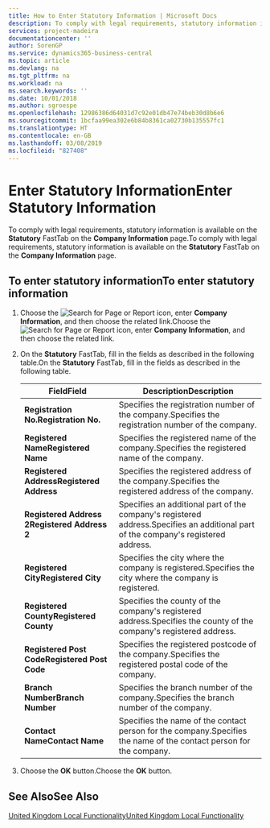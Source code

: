```yaml
---
title: How to Enter Statutory Information | Microsoft Docs
description: To comply with legal requirements, statutory information is available on the Statutory FastTab on the Company Information page.
services: project-madeira
documentationcenter: ''
author: SorenGP
ms.service: dynamics365-business-central
ms.topic: article
ms.devlang: na
ms.tgt_pltfrm: na
ms.workload: na
ms.search.keywords: ''
ms.date: 10/01/2018
ms.author: sgroespe
ms.openlocfilehash: 12986386d64031d7c92e01db47e74beb30d8b6e6
ms.sourcegitcommit: 1bcfaa99ea302e6b84b8361ca02730b135557fc1
ms.translationtype: HT
ms.contentlocale: en-GB
ms.lasthandoff: 03/08/2019
ms.locfileid: "827408"
---
```

# <a name="enter-statutory-information"></a><span data-ttu-id="5f720-103">Enter Statutory Information</span><span class="sxs-lookup"><span data-stu-id="5f720-103">Enter Statutory Information</span></span>
<span data-ttu-id="5f720-104">To comply with legal requirements, statutory information is available on the **Statutory** FastTab on the **Company Information** page.</span><span class="sxs-lookup"><span data-stu-id="5f720-104">To comply with legal requirements, statutory information is available on the **Statutory** FastTab on the **Company Information** page.</span></span>  

## <a name="to-enter-statutory-information"></a><span data-ttu-id="5f720-105">To enter statutory information</span><span class="sxs-lookup"><span data-stu-id="5f720-105">To enter statutory information</span></span>  

1.  <span data-ttu-id="5f720-106">Choose the ![Search for Page or Report](../../media/ui-search/search_small.png "Search for Page or Report icon") icon, enter **Company Information**, and then choose the related link.</span><span class="sxs-lookup"><span data-stu-id="5f720-106">Choose the ![Search for Page or Report](../../media/ui-search/search_small.png "Search for Page or Report icon") icon, enter **Company Information**, and then choose the related link.</span></span>  
2.  <span data-ttu-id="5f720-107">On the **Statutory** FastTab, fill in the fields as described in the following table.</span><span class="sxs-lookup"><span data-stu-id="5f720-107">On the **Statutory** FastTab, fill in the fields as described in the following table.</span></span>  

    |<span data-ttu-id="5f720-108">Field</span><span class="sxs-lookup"><span data-stu-id="5f720-108">Field</span></span>|<span data-ttu-id="5f720-109">Description</span><span class="sxs-lookup"><span data-stu-id="5f720-109">Description</span></span>|  
    |---------------------------------|---------------------------------------|  
    |<span data-ttu-id="5f720-110">**Registration No.**</span><span class="sxs-lookup"><span data-stu-id="5f720-110">**Registration No.**</span></span>|<span data-ttu-id="5f720-111">Specifies the registration number of the company.</span><span class="sxs-lookup"><span data-stu-id="5f720-111">Specifies the registration number of the company.</span></span>|  
    |<span data-ttu-id="5f720-112">**Registered Name**</span><span class="sxs-lookup"><span data-stu-id="5f720-112">**Registered Name**</span></span>|<span data-ttu-id="5f720-113">Specifies the registered name of the company.</span><span class="sxs-lookup"><span data-stu-id="5f720-113">Specifies the registered name of the company.</span></span>|  
    |<span data-ttu-id="5f720-114">**Registered Address**</span><span class="sxs-lookup"><span data-stu-id="5f720-114">**Registered Address**</span></span>|<span data-ttu-id="5f720-115">Specifies the registered address of the company.</span><span class="sxs-lookup"><span data-stu-id="5f720-115">Specifies the registered address of the company.</span></span>|  
    |<span data-ttu-id="5f720-116">**Registered Address 2**</span><span class="sxs-lookup"><span data-stu-id="5f720-116">**Registered Address 2**</span></span>|<span data-ttu-id="5f720-117">Specifies an additional part of the company's registered address.</span><span class="sxs-lookup"><span data-stu-id="5f720-117">Specifies an additional part of the company's registered address.</span></span>|  
    |<span data-ttu-id="5f720-118">**Registered City**</span><span class="sxs-lookup"><span data-stu-id="5f720-118">**Registered City**</span></span>|<span data-ttu-id="5f720-119">Specifies the city where the company is registered.</span><span class="sxs-lookup"><span data-stu-id="5f720-119">Specifies the city where the company is registered.</span></span>|  
    |<span data-ttu-id="5f720-120">**Registered County**</span><span class="sxs-lookup"><span data-stu-id="5f720-120">**Registered County**</span></span>|<span data-ttu-id="5f720-121">Specifies the county of the company's registered address.</span><span class="sxs-lookup"><span data-stu-id="5f720-121">Specifies the county of the company's registered address.</span></span>|  
    |<span data-ttu-id="5f720-122">**Registered Post Code**</span><span class="sxs-lookup"><span data-stu-id="5f720-122">**Registered Post Code**</span></span>|<span data-ttu-id="5f720-123">Specifies the registered postcode of the company.</span><span class="sxs-lookup"><span data-stu-id="5f720-123">Specifies the registered postal code of the company.</span></span>|  
    |<span data-ttu-id="5f720-124">**Branch Number**</span><span class="sxs-lookup"><span data-stu-id="5f720-124">**Branch Number**</span></span>|<span data-ttu-id="5f720-125">Specifies the branch number of the company.</span><span class="sxs-lookup"><span data-stu-id="5f720-125">Specifies the branch number of the company.</span></span>|  
    |<span data-ttu-id="5f720-126">**Contact Name**</span><span class="sxs-lookup"><span data-stu-id="5f720-126">**Contact Name**</span></span>|<span data-ttu-id="5f720-127">Specifies the name of the contact person for the company.</span><span class="sxs-lookup"><span data-stu-id="5f720-127">Specifies the name of the contact person for the company.</span></span>|  

3.  <span data-ttu-id="5f720-128">Choose the **OK** button.</span><span class="sxs-lookup"><span data-stu-id="5f720-128">Choose the **OK** button.</span></span>  

## <a name="see-also"></a><span data-ttu-id="5f720-129">See Also</span><span class="sxs-lookup"><span data-stu-id="5f720-129">See Also</span></span>  
[<span data-ttu-id="5f720-130">United Kingdom Local Functionality</span><span class="sxs-lookup"><span data-stu-id="5f720-130">United Kingdom Local Functionality</span></span>](united-kingdom-local-functionality.md)
